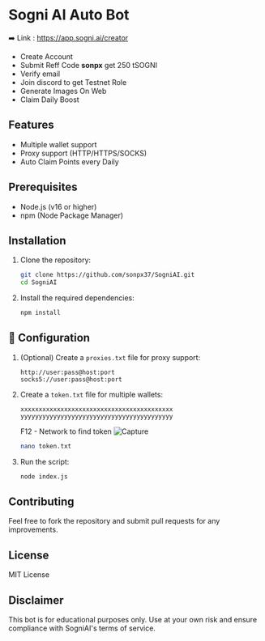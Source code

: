 # Sogni AI Auto Bot

➡️ Link : https://app.sogni.ai/creator

- Create Account
- Submit Reff Code **sonpx** get 250 tSOGNI
- Verify email
- Join discord to get Testnet Role
- Generate Images On Web
- Claim Daily Boost

## Features

- Multiple wallet support
- Proxy support (HTTP/HTTPS/SOCKS)
- Auto Claim Points every Daily

## Prerequisites

- Node.js (v16 or higher)
- npm (Node Package Manager)


## Installation

1. Clone the repository:
    ```sh
    git clone https://github.com/sonpx37/SogniAI.git
    cd SogniAI
    ```

2. Install the required dependencies:
    ```sh
    npm install
    ```

## 📝 Configuration

1. (Optional) Create a `proxies.txt` file for proxy support:
    ```
    http://user:pass@host:port
    socks5://user:pass@host:port
    ```

2. Create a `token.txt` file for multiple wallets:
    ```
    xxxxxxxxxxxxxxxxxxxxxxxxxxxxxxxxxxxxxxxxxx
    yyyyyyyyyyyyyyyyyyyyyyyyyyyyyyyyyyyyyyyyyy
    ```
    F12 - Network to find token
    ![Capture](https://github.com/user-attachments/assets/0d26b747-e121-4468-9383-9401cdcee4de)
    ```sh
    nano token.txt
    ```
5. Run the script:
    ```sh
    node index.js
    ```

## Contributing

Feel free to fork the repository and submit pull requests for any improvements.

## License

MIT License

## Disclaimer

This bot is for educational purposes only. Use at your own risk and ensure compliance with SogniAI's terms of service.
